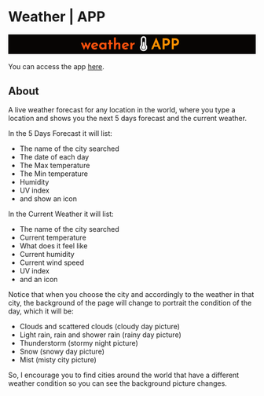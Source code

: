 # **Weather | APP**


[<img src="https://github.com/vjeuel/weather_app/blob/master/images/Screen%20Shot%202020-05-09%20at%2011.26.00%20PM.png">](https://vjeuel.github.io/weather_app)

You can access the app [here](https://vjeuel.github.io/weather_app).

## **About**
A live weather forecast for any location in the world, where you type a location and shows you the next 5 days forecast and the current weather.

In the 5 Days Forecast it will list:
- The name of the city searched
- The date of each day
- The Max temperature
- The Min temperature
- Humidity
- UV index
- and show an icon

In the Current Weather it will list:
- The name of the city searched
- Current temperature
- What does it feel like
- Current humidity
- Current wind speed
- UV index
- and an icon

Notice that when you choose the city and accordingly to the weather in that city, the background of the page will change to portrait the condition of the day, which it will be:
- Clouds and scattered clouds (cloudy day picture)
- Light rain, rain and shower rain (rainy day picture)
- Thunderstorm (stormy night picture)
- Snow (snowy day picture)
- Mist (misty city picture)

So, I encourage you to find cities around the world that have a different weather condition so you can see the background picture changes.